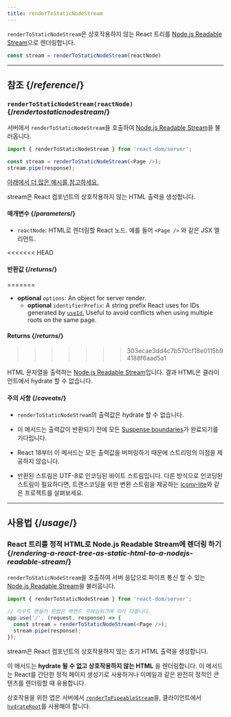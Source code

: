 ```yaml
---
title: renderToStaticNodeStream
---
```


<Intro>

`renderToStaticNodeStream`은 상호작용하지 않는 React 트리를 [Node.js Readable Stream](https://nodejs.org/api/stream.html#readable-streams)으로 렌더링합니다.

```js
const stream = renderToStaticNodeStream(reactNode)
```

</Intro>

<InlineToc />

---

## 참조 {/*reference*/}

### `renderToStaticNodeStream(reactNode)` {/*rendertostaticnodestream*/}

서버에서 `renderToStaticNodeStream`을 호출하여 [Node.js Readable Stream](https://nodejs.org/api/stream.html#readable-streams)을 불러옵니다.

```js
import { renderToStaticNodeStream } from 'react-dom/server';

const stream = renderToStaticNodeStream(<Page />);
stream.pipe(response);
```

[아래에서 더 많은 예시를 참고하세요.](#usage)

stream은 React 컴포넌트의 상호작용하지 않는 HTML 출력을 생성합니다.

#### 매개변수 {/*parameters*/}

* `reactNode`: HTML로 렌더링할 React 노드. 예를 들어 `<Page />` 와 같은 JSX 엘리먼트.

<<<<<<< HEAD
#### 반환값 {/*returns*/}
=======
* **optional** `options`: An object for server render.
  * **optional** `identifierPrefix`: A string prefix React uses for IDs generated by [`useId`.](/reference/react/useId) Useful to avoid conflicts when using multiple roots on the same page.

#### Returns {/*returns*/}
>>>>>>> 303ecae3dd4c7b570cf18e0115b94188f6aad5a1

HTML 문자열을 출력하는 [Node.js Readable Stream](https://nodejs.org/api/stream.html#readable-streams)입니다. 결과 HTML은 클라이언트에서 hydrate 할 수 없습니다.

#### 주의 사항 {/*caveats*/}

* `renderToStaticNodeStream`의 출력값은 hydrate 할 수 없습니다.

* 이 메서드는 출력값이 반환되기 전에 모든 [Suspense boundaries](/reference/react/Suspense)가 완료되기를 기다립니다.

* React 18부터 이 메서드는 모든 출력값을 버퍼링하기 때문에 스트리밍의 이점을 제공하지 않습니다.

* 반환된 스트림은 UTF-8로 인코딩된 바이트 스트림입니다. 다른 방식으로 인코딩된 스트림이 필요하다면, 트랜스코딩을 위한 변환 스트림을 제공하는 [iconv-lite](https://www.npmjs.com/package/iconv-lite)와 같은 프로젝트를 살펴보세요.

---

## 사용법 {/*usage*/}

### React 트리를 정적 HTML로 Node.js Readable Stream에 렌더링 하기 {/*rendering-a-react-tree-as-static-html-to-a-nodejs-readable-stream*/}

`renderToStaticNodeStream`을 호출하여 서버 응답으로 파이프 통신 할 수 있는 [Node.js Readable Stream](https://nodejs.org/api/stream.html#readable-streams)을 불러옵니다.

```js {5-6}
import { renderToStaticNodeStream } from 'react-dom/server';

// 라우트 핸들러 문법은 백엔드 프레임워크에 따라 다릅니다.
app.use('/', (request, response) => {
  const stream = renderToStaticNodeStream(<Page />);
  stream.pipe(response);
});
```

stream은 React 컴포넌트의 상호작용하지 않는 초기 HTML 출력을 생성합니다.

<Pitfall>

이 메서드는 **hydrate 될 수 없고 상호작용하지 않는 HTML** 을 렌더링합니다. 이 메서드는 React를 간단한 정적 페이지 생성기로 사용하거나 이메일과 같은 완전히 정적인 콘텐츠를 렌더링할 때 유용합니다.

상호작용을 위한 앱은 서버에서 [`renderToPipeableStream`](/reference/react-dom/server/renderToPipeableStream)을, 클라이언트에서 [`hydrateRoot`](/reference/react-dom/client/hydrateRoot)를 사용해야 합니다.

</Pitfall>
